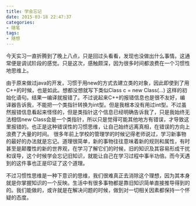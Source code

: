 ```yaml
---
title: 学会忘记
date: 2015-03-18 22:47:37
categories:
- 随笔
tags:
- 随想
---
```


今天实习一直折腾到了晚上八点，只是回过头看看，发现也没做出什么事情。这通常便是调试阶段的感觉。只是这次，感触颇深，因为很多时间都浪费在一个习惯性地思维上。

由于原来做过java的开发，习惯于用new的方式去建立类的对象，因此即使到了用C++的时候，也是如此。想都没想就写下类似Class c = new Class(...) 这样的初始化语句。结果一编译就报错了。不过说起来C++的报错信息也是很不友好，编译器告诉我，不能把一个类指针转换为int型。但是我根本没有用过int型。不过虽然报错信息看起来怪怪的，但是类指针这个信息已经明确告诉我了，只是我始终无法相信new Class会是一个类指针，所以只是觉得可能其他地方有错误，才导致这里报错的。也正是这种错误性的习惯思维，让自己始终远离真相，在错误的方向上浪费了大量的时间。
很多年前上学校的管理学的时候记得老师说过，学习新事物的最好的办法就是忘记。道理很简单，新的事物往往意味着新的规则和属性，有时甚至是颠覆性的新的世界观，在学习了解它们的时候，旧的知识及其容易形成干扰和误导，这个时候学会忘记旧知识，就能让自己在学习过程中事半功倍。而今天遇到的这件事也正是印证了这个道理。

不过习惯性思维是一种下意识的思维，我们很难真正去消除这个理想，因为其本身就是你掌握知识的一个反映。生活中有很多事物都是靠旧知识简单直接推导得到的的。我们能做的，或许就是在解决问题的时候，做到对一切相关因素都保持一个怀疑的态度。
